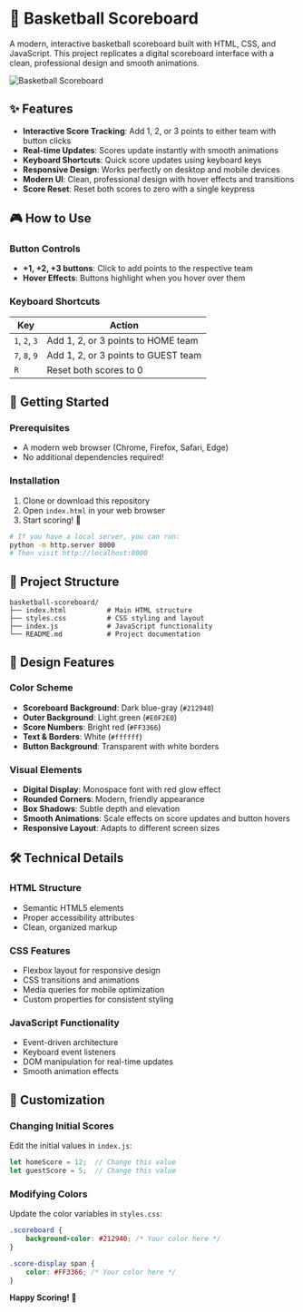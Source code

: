 # 🏀 Basketball Scoreboard

A modern, interactive basketball scoreboard built with HTML, CSS, and JavaScript. This project replicates a digital scoreboard interface with a clean, professional design and smooth animations.

![Basketball Scoreboard](https://nba-basketball-scoreboard.netlify.app/)

## ✨ Features

- **Interactive Score Tracking**: Add 1, 2, or 3 points to either team with button clicks
- **Real-time Updates**: Scores update instantly with smooth animations
- **Keyboard Shortcuts**: Quick score updates using keyboard keys
- **Responsive Design**: Works perfectly on desktop and mobile devices
- **Modern UI**: Clean, professional design with hover effects and transitions
- **Score Reset**: Reset both scores to zero with a single keypress

## 🎮 How to Use

### Button Controls
- **+1, +2, +3 buttons**: Click to add points to the respective team
- **Hover Effects**: Buttons highlight when you hover over them

### Keyboard Shortcuts
| Key | Action |
|-----|--------|
| `1`, `2`, `3` | Add 1, 2, or 3 points to HOME team |
| `7`, `8`, `9` | Add 1, 2, or 3 points to GUEST team |
| `R` | Reset both scores to 0 |

## 🚀 Getting Started

### Prerequisites
- A modern web browser (Chrome, Firefox, Safari, Edge)
- No additional dependencies required!

### Installation
1. Clone or download this repository
2. Open `index.html` in your web browser
3. Start scoring! 🎯

```bash
# If you have a local server, you can run:
python -m http.server 8000
# Then visit http://localhost:8000
```

## 📁 Project Structure

```
basketball-scoreboard/
├── index.html          # Main HTML structure
├── styles.css          # CSS styling and layout
├── index.js            # JavaScript functionality
└── README.md           # Project documentation
```

## 🎨 Design Features

### Color Scheme
- **Scoreboard Background**: Dark blue-gray (`#212940`)
- **Outer Background**: Light green (`#E0F2E0`)
- **Score Numbers**: Bright red (`#FF3366`)
- **Text & Borders**: White (`#ffffff`)
- **Button Background**: Transparent with white borders

### Visual Elements
- **Digital Display**: Monospace font with red glow effect
- **Rounded Corners**: Modern, friendly appearance
- **Box Shadows**: Subtle depth and elevation
- **Smooth Animations**: Scale effects on score updates and button hovers
- **Responsive Layout**: Adapts to different screen sizes

## 🛠️ Technical Details

### HTML Structure
- Semantic HTML5 elements
- Proper accessibility attributes
- Clean, organized markup

### CSS Features
- Flexbox layout for responsive design
- CSS transitions and animations
- Media queries for mobile optimization
- Custom properties for consistent styling

### JavaScript Functionality
- Event-driven architecture
- Keyboard event listeners
- DOM manipulation for real-time updates
- Smooth animation effects

## 🔧 Customization

### Changing Initial Scores
Edit the initial values in `index.js`:
```javascript
let homeScore = 12;  // Change this value
let guestScore = 5;  // Change this value
```

### Modifying Colors
Update the color variables in `styles.css`:
```css
.scoreboard {
    background-color: #212940; /* Your color here */
}

.score-display span {
    color: #FF3366; /* Your color here */
}
```


**Happy Scoring! 🏀**
